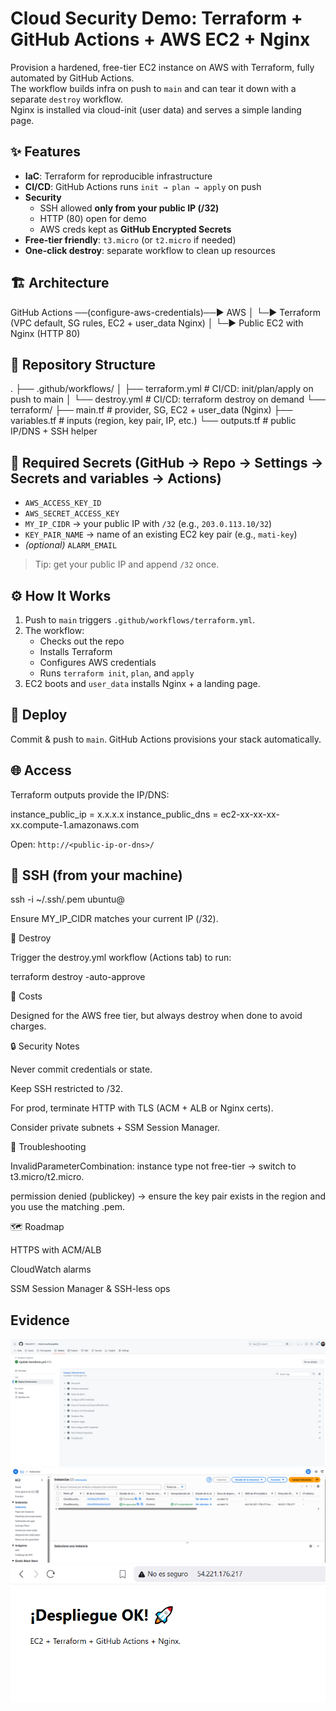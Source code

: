 # Cloud Security Demo: Terraform + GitHub Actions + AWS EC2 + Nginx

Provision a hardened, free-tier EC2 instance on AWS with Terraform, fully automated by GitHub Actions.  
The workflow builds infra on push to `main` and can tear it down with a separate `destroy` workflow.  
Nginx is installed via cloud-init (user data) and serves a simple landing page.

## ✨ Features
- **IaC**: Terraform for reproducible infrastructure
- **CI/CD**: GitHub Actions runs `init → plan → apply` on push
- **Security**
  - SSH allowed **only from your public IP (/32)**
  - HTTP (80) open for demo
  - AWS creds kept as **GitHub Encrypted Secrets**
- **Free-tier friendly**: `t3.micro` (or `t2.micro` if needed)
- **One-click destroy**: separate workflow to clean up resources

## 🏗️ Architecture
GitHub Actions ──(configure-aws-credentials)──► AWS
│
└─► Terraform (VPC default, SG rules, EC2 + user_data Nginx)
│
└─► Public EC2 with Nginx (HTTP 80)

## 📁 Repository Structure
.
├── .github/workflows/
│ ├── terraform.yml # CI/CD: init/plan/apply on push to main
│ └── destroy.yml # CI/CD: terraform destroy on demand
└── terraform/
├── main.tf # provider, SG, EC2 + user_data (Nginx)
├── variables.tf # inputs (region, key pair, IP, etc.)
└── outputs.tf # public IP/DNS + SSH helper

## 🔐 Required Secrets (GitHub → Repo → Settings → Secrets and variables → Actions)
- `AWS_ACCESS_KEY_ID`
- `AWS_SECRET_ACCESS_KEY`
- `MY_IP_CIDR` → your public IP with `/32` (e.g., `203.0.113.10/32`)
- `KEY_PAIR_NAME` → name of an existing EC2 key pair (e.g., `mati-key`)
- *(optional)* `ALARM_EMAIL`

> Tip: get your public IP and append `/32` once.

## ⚙️ How It Works
1. Push to `main` triggers `.github/workflows/terraform.yml`.
2. The workflow:
   - Checks out the repo
   - Installs Terraform
   - Configures AWS credentials
   - Runs `terraform init`, `plan`, and `apply`
3. EC2 boots and `user_data` installs Nginx + a landing page.

## 🚀 Deploy
Commit & push to `main`. GitHub Actions provisions your stack automatically.

## 🌐 Access
Terraform outputs provide the IP/DNS:

instance_public_ip = x.x.x.x
instance_public_dns = ec2-xx-xx-xx-xx.compute-1.amazonaws.com

Open: `http://<public-ip-or-dns>/`

## 🔑 SSH (from your machine)

ssh -i ~/.ssh/<your-key>.pem ubuntu@<public-dns>

Ensure MY_IP_CIDR matches your current IP (/32).

🧹 Destroy

Trigger the destroy.yml workflow (Actions tab) to run:

terraform destroy -auto-approve

💸 Costs

Designed for the AWS free tier, but always destroy when done to avoid charges.

🔒 Security Notes

Never commit credentials or state.

Keep SSH restricted to /32.

For prod, terminate HTTP with TLS (ACM + ALB or Nginx certs).

Consider private subnets + SSM Session Manager.

🧰 Troubleshooting

InvalidParameterCombination: instance type not free-tier → switch to t3.micro/t2.micro.

permission denied (publickey) → ensure the key pair exists in the region and you use the matching .pem.

🗺️ Roadmap

HTTPS with ACM/ALB

CloudWatch alarms

SSM Session Manager & SSH-less ops

## Evidence

![Actions Apply Green](docs/actions-apply-green.png)
![EC2 Running](docs/ec2-running.png)
![Nginx Landing](docs/nginx-landing.png)




